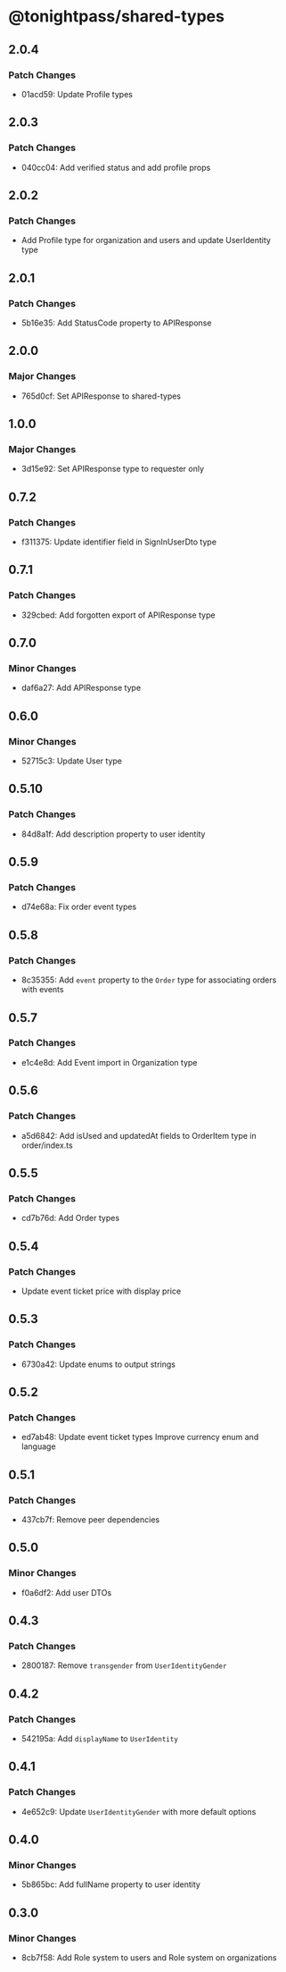 # @tonightpass/shared-types

## 2.0.4

### Patch Changes

- 01acd59: Update Profile types

## 2.0.3

### Patch Changes

- 040cc04: Add verified status and add profile props

## 2.0.2

### Patch Changes

- Add Profile type for organization and users and update UserIdentity type

## 2.0.1

### Patch Changes

- 5b16e35: Add StatusCode property to APIResponse

## 2.0.0

### Major Changes

- 765d0cf: Set APIResponse to shared-types

## 1.0.0

### Major Changes

- 3d15e92: Set APIResponse type to requester only

## 0.7.2

### Patch Changes

- f311375: Update identifier field in SignInUserDto type

## 0.7.1

### Patch Changes

- 329cbed: Add forgotten export of APIResponse type

## 0.7.0

### Minor Changes

- daf6a27: Add APIResponse type

## 0.6.0

### Minor Changes

- 52715c3: Update User type

## 0.5.10

### Patch Changes

- 84d8a1f: Add description property to user identity

## 0.5.9

### Patch Changes

- d74e68a: Fix order event types

## 0.5.8

### Patch Changes

- 8c35355: Add `event` property to the `Order` type for associating orders with events

## 0.5.7

### Patch Changes

- e1c4e8d: Add Event import in Organization type

## 0.5.6

### Patch Changes

- a5d6842: Add isUsed and updatedAt fields to OrderItem type in order/index.ts

## 0.5.5

### Patch Changes

- cd7b76d: Add Order types

## 0.5.4

### Patch Changes

- Update event ticket price with display price

## 0.5.3

### Patch Changes

- 6730a42: Update enums to output strings

## 0.5.2

### Patch Changes

- ed7ab48: Update event ticket types
  Improve currency enum and language

## 0.5.1

### Patch Changes

- 437cb7f: Remove peer dependencies

## 0.5.0

### Minor Changes

- f0a6df2: Add user DTOs

## 0.4.3

### Patch Changes

- 2800187: Remove `transgender` from `UserIdentityGender`

## 0.4.2

### Patch Changes

- 542195a: Add `displayName` to `UserIdentity`

## 0.4.1

### Patch Changes

- 4e652c9: Update `UserIdentityGender` with more default options

## 0.4.0

### Minor Changes

- 5b865bc: Add fullName property to user identity

## 0.3.0

### Minor Changes

- 8cb7f58: Add Role system to users and Role system on organizations
